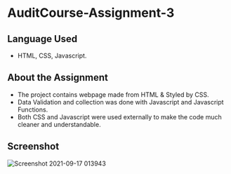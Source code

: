 # AuditCourse-Assignment-3

## Language Used
  - HTML, CSS, Javascript.
## About the Assignment
 - The project contains webpage made from HTML & Styled by CSS.
 - Data Validation and collection was done with Javascript and Javascript Functions.
 - Both CSS and Javascript were used externally to make the code much cleaner and understandable.

## Screenshot
![Screenshot 2021-09-17 013943](https://user-images.githubusercontent.com/56954344/133679348-2cc1c5b7-0baa-4eac-88c5-be087f3fc0b8.png)
